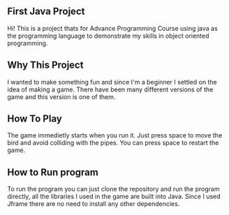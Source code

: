 ## First Java Project
Hi! This is a project thats for Advance Programming Course using java as the programming language to demonstrate my skills in object oriented programming.

## Why This Project
I wanted to make something fun and since I'm a beginner I settled on the idea of making a game. There have been many different versions of the game and this version is one of them.

## How To Play 
The game immedietly starts when you run it. Just press space to move the bird and avoid colliding with the pipes. You can press space to restart the game.

## How to Run program
To run the program you can just clone the repository and run the program directly, all the libraries I used in the game are built into Java. Since I used Jframe there are no need to install any other dependencies.
